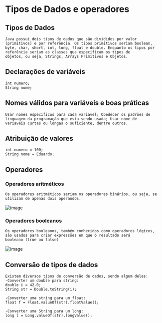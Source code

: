 # Tipos de Dados e operadores
## Tipos de Dados
    Java possui dois tipos de dados que são divididos por valor (primitivos) e por referência. Os tipos primitivos seriam boolean, 
    byte, char, short, int, long, float e double. Enquanto os tipos por referência seriam as classes que especificam os tipos de 
    objetos, ou seja, Strings, Arrays Primitivos e Objetos.
## Declarações de variáveis
    int numero;
    String nome;
##  Nomes válidos para variáveis e boas práticas 
    Usar nomes especificos para cada variavel; Obedecer os padrões de linguagem da programação que esta sendo usada; Usar nome de 
    variaveis curtas ou longas o suficiente, dentre outros.
## Atribuição de valores
    int numero = 100;
    String nome = Eduardo;
## Operadores
### Operadores aritméticos
    Os operadores aritméticos seriam os operadores binários, ou seja, se utilizam de apenas dois operandos.
   ![image](https://user-images.githubusercontent.com/104447964/188158822-23aa9c0e-a0bb-45cd-b08d-4c8213acbaaf.png)
### Operadores booleanos
    Os operadores booleanos, também conhecidos como operadores lógicos, são usados para criar expressões em que o resultado será 
    booleano (true ou false)
   ![image](https://user-images.githubusercontent.com/104447964/188167259-6070787d-be66-49d4-8566-9e1bbe61769e.png)
## Conversão de tipos de dados
    Existem diversos tipos de conversão de dados, sendo algum deles:
    -Converter um double para string:
    double i = 42.0;    
    String str = Double.toString(i);
    
    -Converter uma string para um float:
    float f = Float.valueOf(str).floatValue();
    
    -Converter uma String para um long:
    long l = Long.valueOf(str).longValue();
    
